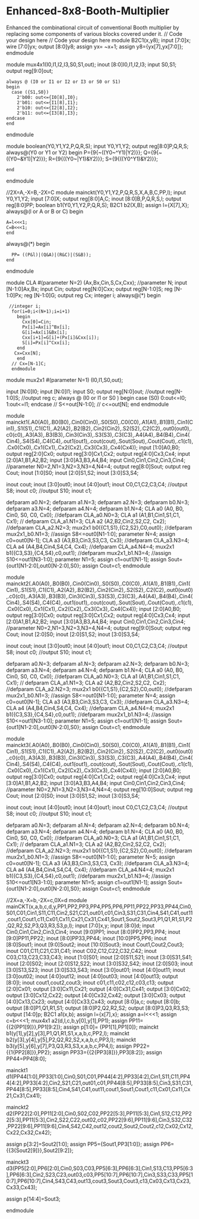# Enhanced-8x8-Booth-Multiplier
Enhanced the combinational circuit of conventional Booth multiplier by replacing some components of various blocks covered under it.
// Code your design here
// Code your design here
module B2C1(x,y8);
  input [7:0]x;
  wire [7:0]yx;
  output [8:0]y8;
  assign yx= ~x+1;
  assign y8={yx[7],yx[7:0]};
endmodule

module mux4x1(I0,I1,I2,I3,S0,S1,out);
  inout [8:0]I0,I1,I2,I3;
  input S0,S1;
  output reg[9:0]out;

    always @ (I0 or I1 or I2 or I3 or S0 or S1)
    begin
      case ({S1,S0})
        2'b00: out<={I0[8],I0};
        2'b01: out<={I1[8],I1};
        2'b10: out<={I2[8],I2};
        2'b11: out<={I3[8],I3};
	endcase
    end
endmodule


module boolean(Y0,Y1,Y2,P,Q,R,S);
  input Y0,Y1,Y2;
  output reg[8:0]P,Q,R,S;
  always@(Y0 or Y1 or Y2)
    begin
      P={9{~((Y0~^Y1)|Y2)}};
      Q={9{~((Y0~&Y1)|Y2)}};
      R={9{((Y0~|Y1)&Y2)}};
      S={9{((Y0^Y1)&Y2)}};
      
    end
endmodule


//2X=A,-X=B,-2X=C
module mainckt(Y0,Y1,Y2,P,Q,R,S,X,A,B,C,PP,l);
  input Y0,Y1,Y2;
  input [7:0]X;
  output reg[8:0]A,C;
  inout [8:0]B,P,Q,R,S,l;
  output reg[8:0]PP;
  boolean b1(Y0,Y1,Y2,P,Q,R,S);
  B2C1 b2(X,B);
  assign l={X[7],X};
  always@(l or A or B or C)
    begin
    
    A=l<<<1;
    C=B<<<1;
    end  
  
  always@(*)
    begin
      
      PP= ((P&l)|(Q&A)|(R&C)|(S&B));
    end
endmodule

module CLA #(parameter N=2) (Ax,Bx,Cin,S,Cx,Cxx);
  //parameter N;
  input [N-1:0]Ax,Bx;
  input Cin;
  output reg[N:0]Cxx;
  output reg[N-1:0]S;
  reg [N-1:0]Px;
  reg [N-1:0]G;
  output reg Cx;
  integer i;
  always@(*)
    begin
      
     //integer i;
      for(i=0;i<(N+1);i=i+1)
        begin 
          Cxx[0]=Cin;
          Px[i]=Ax[i]^Bx[i];
          G[i]=Ax[i]&Bx[i];
          Cxx[i+1]=G[i]+(Px[i]&Cxx[i]);
          S[i]=Px[i]^Cxx[i];
        end
       Cx=Cxx[N]; 
        end
      // Cx=[N-1]C;
      endmodule
 
module mux2x1 #(parameter N=1) (I0,I1,S0,out);
 
  input [N:0]I0;
  input [N:0]I1;
  input S0;
  output reg[N:0]out;
  //output reg[N-1:0]S;
  //output reg c;
always @ (I0 or I1 or S0 )
begin
case (S0)
0:out<=I0;
1:out<=I1;
endcase
// S<=out[N-1:0];
// c<=out[N];
end
endmodule
 
module mainckt1(.A0(A0),.B0(B0),.Cin0(Cin0),.S0(S0),.C0(C0),.A1(A1),.B1(B1),.Cin1(Cin1),.S1(S1),.C1(C1),.A2(A2),.B2(B2),.Cin2(Cin2),.S2(S2),.C2(C2),.out0(out0),.c0(c0),.A3(A3),.B3(B3),.Cin3(Cin3),.S3(S3),.C3(C3),.A4(A4),.B4(B4),.Cin4(Cin4),.S4(S4),.C4(C4),.out1(out1),.cout(cout),.Sout(Sout),.Cout(Cout),.c1(c1),.Cx0(Cx0),.Cx1(Cx1),.Cx2(Cx2),.Cx3(Cx3),.Cx4(Cx4));
  input [1:0]A0,B0;
  output reg[2:0]Cx0;
  output reg[3:0]Cx1,Cx2;
  output reg[4:0]Cx3,Cx4;
  input [2:0]A1,B1,A2,B2;
  input [3:0]A3,B3,A4,B4;
  input Cin0,Cin1,Cin2,Cin3,Cin4;
  //parameter N0=2,N1=3,N2=3,N3=4,N4=4;
  output reg[8:0]Sout;
  output reg Cout;
  inout [1:0]S0;
  inout [2:0]S1,S2;
  inout [3:0]S3,S4;
  
  inout cout;
  inout [3:0]out0;
  inout [4:0]out1;
  inout C0,C1,C2,C3,C4;
  //output S8;
  inout c0;
  //output S10;
  inout c1;
 
 
  defparam a0.N=2;
  defparam a1.N=3;
  defparam a2.N=3;
  defparam b0.N=3;
  defparam a3.N=4;
  defparam a4.N=4;
  defparam b1.N=4;
  CLA a0 (A0, B0, Cin0, S0, C0, Cx0);
  //defparam CLA_a0.N0=3;
  CLA a1 (A1,B1,Cin1,S1,C1, Cx1);
// defparam CLA_a1.N1=3;
  CLA a2 (A2,B2,Cin2,S2,C2, Cx2);
  //defparam CLA_a2.N2=3;
  mux2x1 b0({C1,S1},{C2,S2},C0,out0);
  //defparam mux2x1_b0.N1=3;
  //assign S8<=out0[N1-1:0];
  parameter N=4;
  assign c0=out0[N-1];
  CLA a3 (A3,B3,Cin3,S3,C3, Cx3);
  //defparam CLA_a3.N3=4;
  CLA a4 (A4,B4,Cin4,S4,C4, Cx4);
  //defparam CLA_a4.N4=4;
  mux2x1 b1({C3,S3},{C4,S4},c0,out1);
  //defparam mux2x1_b1.N3=4;
  //assign S10<=out1[N3-1:0];
  parameter N1=5;
  assign c1=out1[N1-1];
  assign Sout={out1[N1-2:0],out0[N-2:0],S0};
  assign Cout=c1;
endmodule

module mainckt2(.A0(A0),.B0(B0),.Cin0(Cin0),.S0(S0),.C0(C0),.A1(A1),.B1(B1),.Cin1(Cin1),.S1(S1),.C1(C1),.A2(A2),.B2(B2),.Cin2(Cin2),.S2(S2),.C2(C2),.out0(out0),.c0(c0),.A3(A3),.B3(B3),.Cin3(Cin3),.S3(S3),.C3(C3),.A4(A4),.B4(B4),.Cin4(Cin4),.S4(S4),.C4(C4),.out1(out1),.cout(cout),.Sout(Sout),.Cout(Cout),.c1(c1),.Cx0(Cx0),.Cx1(Cx1),.Cx2(Cx2),.Cx3(Cx3),.Cx4(Cx4));
  input [2:0]A0,B0;
  output reg[3:0]Cx0;
  output reg[3:0]Cx1,Cx2;
  output reg[4:0]Cx3,Cx4;
  input [2:0]A1,B1,A2,B2;
  input [3:0]A3,B3,A4,B4;
  input Cin0,Cin1,Cin2,Cin3,Cin4;
  //parameter N0=2,N1=3,N2=3,N3=4,N4=4;
  output reg[9:0]Sout;
  output reg Cout;
  inout [2:0]S0;
  inout [2:0]S1,S2;
  inout [3:0]S3,S4;
  
  inout cout;
  inout [3:0]out0;
  inout [4:0]out1;
  inout C0,C1,C2,C3,C4;
  //output S8;
  inout c0;
  //output S10;
  inout c1;
 
 
  defparam a0.N=3;
  defparam a1.N=3;
  defparam a2.N=3;
  defparam b0.N=3;
  defparam a3.N=4;
  defparam a4.N=4;
  defparam b1.N=4;
  CLA a0 (A0, B0, Cin0, S0, C0, Cx0);
  //defparam CLA_a0.N0=3;
  CLA a1 (A1,B1,Cin1,S1,C1, Cx1);
 // defparam CLA_a1.N1=3;
  CLA a2 (A2,B2,Cin2,S2,C2, Cx2);
  //defparam CLA_a2.N2=3;
  mux2x1 b0({C1,S1},{C2,S2},C0,out0);
  //defparam mux2x1_b0.N1=3;
  //assign S8<=out0[N1-1:0];
  parameter N=4;
  assign c0=out0[N-1];
  CLA a3 (A3,B3,Cin3,S3,C3, Cx3);
  //defparam CLA_a3.N3=4;
  CLA a4 (A4,B4,Cin4,S4,C4, Cx4);
  //defparam CLA_a4.N4=4;
  mux2x1 b1({C3,S3},{C4,S4},c0,out1);
  //defparam mux2x1_b1.N3=4;
  //assign S10<=out1[N3-1:0];
  parameter N1=5;
  assign c1=out1[N1-1];
  assign Sout={out1[N1-2:0],out0[N-2:0],S0};
  assign Cout=c1;
endmodule

module mainckt3(.A0(A0),.B0(B0),.Cin0(Cin0),.S0(S0),.C0(C0),.A1(A1),.B1(B1),.Cin1(Cin1),.S1(S1),.C1(C1),.A2(A2),.B2(B2),.Cin2(Cin2),.S2(S2),.C2(C2),.out0(out0),.c0(c0),.A3(A3),.B3(B3),.Cin3(Cin3),.S3(S3),.C3(C3),.A4(A4),.B4(B4),.Cin4(Cin4),.S4(S4),.C4(C4),.out1(out1),.cout(cout),.Sout(Sout),.Cout(Cout),.c1(c1),.Cx0(Cx0),.Cx1(Cx1),.Cx2(Cx2),.Cx3(Cx3),.Cx4(Cx4));
  input [2:0]A0,B0;
  output reg[3:0]Cx0;
  output reg[4:0]Cx1,Cx2;
  output reg[4:0]Cx3,Cx4;
  input [3:0]A1,B1,A2,B2;
  input [3:0]A3,B3,A4,B4;
  input Cin0,Cin1,Cin2,Cin3,Cin4;
  //parameter N0=2,N1=3,N2=3,N3=4,N4=4;
  output reg[10:0]Sout;
  output reg Cout;
  inout [2:0]S0;
  inout [3:0]S1,S2;
  inout [3:0]S3,S4;
  
  inout cout;
  inout [4:0]out0;
  inout [4:0]out1;
  inout C0,C1,C2,C3,C4;
  //output S8;
  inout c0;
  //output S10;
  inout c1;
 
 
  defparam a0.N=3;
  defparam a1.N=4;
  defparam a2.N=4;
  defparam b0.N=4;
  defparam a3.N=4;
  defparam a4.N=4;
  defparam b1.N=4;
  CLA a0 (A0, B0, Cin0, S0, C0, Cx0);
  //defparam CLA_a0.N0=3;
  CLA a1 (A1,B1,Cin1,S1,C1, Cx1);
 // defparam CLA_a1.N1=3;
  CLA a2 (A2,B2,Cin2,S2,C2, Cx2);
  //defparam CLA_a2.N2=3;
  mux2x1 b0({C1,S1},{C2,S2},C0,out0);
  //defparam mux2x1_b0.N1=3;
  //assign S8<=out0[N1-1:0];
  parameter N=5;
  assign c0=out0[N-1];
  CLA a3 (A3,B3,Cin3,S3,C3, Cx3);
  //defparam CLA_a3.N3=4;
  CLA a4 (A4,B4,Cin4,S4,C4, Cx4);
  //defparam CLA_a4.N4=4;
  mux2x1 b1({C3,S3},{C4,S4},c0,out1);
  //defparam mux2x1_b1.N3=4;
  //assign S10<=out1[N3-1:0];
  parameter N1=5;
  assign c1=out1[N1-1];
  assign Sout={out1[N1-2:0],out0[N-2:0],S0};
  assign Cout=c1;
endmodule


 
//2X=a,-X=b,-2X=c,0X=d
module mainCKT(x,a,b,c,d,y,PP1,PP2,PP3,PP4,PP5,PP6,PP11,PP22,PP33,PP44,Cin0,S01,C01,Cin1,S11,C11,Cin2,S21,C21,out01,c01,Cin3,S31,C31,Cin4,S41,C41,out11,cout1,Cout1,c11,Cx01,Cx11,Cx21,Cx31,Cx41,Sout1,Sout2,Sout3,P1,Q1,R1,S1,P2,Q2,R2,S2,P3,Q3,R3,S3,p,l);
  input [7:0]x,y;
  input [8:0]d;
  input Cin0,Cin1,Cin2,Cin3,Cin4;
  inout [9:0]PP1;
  inout [8:0]PP2,PP3,PP4;
  inout [9:0]PP11,PP22;
  inout [8:0]PP33,PP44;
  inout [10:0]PP5,PP6;
  inout [8:0]Sout1;
  inout [9:0]Sout2;
  inout [10:0]Sout3;
  inout Cout1,Cout2,Cout3;
  inout C01,C11,C21,C31,C41;
  inout C02,C12,C22,C32,C42;
  inout C03,C13,C23,C33,C43;
  inout [1:0]S01;
  inout [2:0]S11,S21;
  inout [3:0]S31,S41;
  inout [2:0]S02;
  inout [2:0]S12,S22;
  inout [3:0]S32,S42;
  inout [2:0]S03;
  inout [3:0]S13,S23;
  inout [3:0]S33,S43;
  inout [3:0]out01;
  inout [4:0]out11;
  inout [3:0]out02;
  inout [4:0]out12;
  inout [4:0]out03;
  inout [4:0]out13;
  output [8:0]l;
  inout cout1,cout2,cout3;
  inout c01,c11,c02,c12,c03,c13;
  output [2:0]Cx01;
  output [3:0]Cx11,Cx21;
  output [4:0]Cx31,Cx41;
  output [3:0]Cx02;
  output [3:0]Cx12,Cx22;
  output [4:0]Cx32,Cx42;
  output [3:0]Cx03;
  output [4:0]Cx13,Cx23;
  output [4:0]Cx33,Cx43;
  output [8:0]a,c;
  output [8:0]b;
  output [8:0]P1,Q1,R1,S1;
  output [8:0]P2,Q2,R2,S2;
  output [8:0]P3,Q3,R3,S3;
  output [14:0]p;
  B2C1 a1(x,b);
  assign l={x[7],x};
  assign a=l<<<1;
  assign c=b<<<1;
  mux4x1 a2(d,l,c,b,y[0],y[1],PP1);
  assign PP11={{2{PP1[9]}},PP1[9:2]};
  assign p[1:0]= {PP1[1],PP1[0]};
  mainckt b1(y[1],y[2],y[3],P1,Q1,R1,S1,x,a,b,c,PP2,l);
  mainckt b2(y[3],y[4],y[5],P2,Q2,R2,S2,x,a,b,c,PP3,l);
  mainckt b3(y[5],y[6],y[7],P3,Q3,R3,S3,x,a,b,c,PP4,l);
  assign PP22={{1{PP2[8]}},PP2};
  assign PP33={{2{PP3[8]}},PP3[8:2]};
  assign PP44=PP4[8:0];
  
  mainckt1 d1(PP44[1:0],PP33[1:0],Cin0,S01,C01,PP44[4:2],PP33[4:2],Cin1,S11,C11,PP44[4:2],PP33[4:2],Cin2,S21,C21,out01,c01,PP44[8:5],PP33[8:5],Cin3,S31,C31,PP44[8:5],PP33[8:5],Cin4,S41,C41,out11,cout1,Sout1,Cout1,c11,Cx01,Cx11,Cx21,Cx31,Cx41);
  
  mainckt2 d2(PP22[2:0],PP11[2:0],Cin0,S02,C02,PP22[5:3],PP11[5:3],Cin1,S12,C12,PP22[5:3],PP11[5:3],Cin2,S22,C22,out02,c02,PP22[9:6],PP11[9:6],Cin3,S32,C32,PP22[9:6],PP11[9:6],Cin4,S42,C42,out12,cout2,Sout2,Cout2,c12,Cx02,Cx12,Cx22,Cx32,Cx42);
  
  assign p[3:2]=Sout2[1:0];
  assign PP5={Sout1,PP3[1:0]};
  assign PP6={{3{Sout2[9]}},Sout2[9:2]};
  
  mainckt3 d3(PP5[2:0],PP6[2:0],Cin0,S03,C03,PP5[6:3],PP6[6:3],Cin1,S13,C13,PP5[6:3],PP6[6:3],Cin2,S23,C23,out03,c03,PP5[10:7],PP6[10:7],Cin3,S33,C33,PP5[10:7],PP6[10:7],Cin4,S43,C43,out13,cout3,Sout3,Cout3,c13,Cx03,Cx13,Cx23,Cx33,Cx43);
  
 assign p[14:4]=Sout3;
  
endmodule
